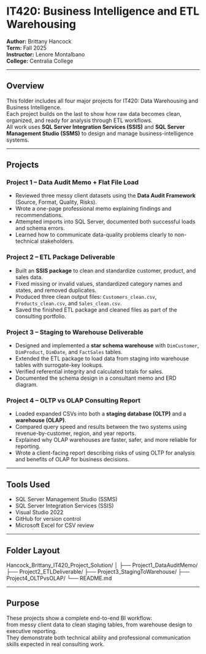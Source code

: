 # IT420: Business Intelligence and ETL Warehousing

**Author:** Brittany Hancock  
**Term:** Fall 2025  
**Instructor:** Lenore Montalbano  
**College:** Centralia College  

---

## Overview
This folder includes all four major projects for IT420: Data Warehousing and Business Intelligence.  
Each project builds on the last to show how raw data becomes clean, organized, and ready for analysis through ETL workflows.  
All work uses **SQL Server Integration Services (SSIS)** and **SQL Server Management Studio (SSMS)** to design and manage business-intelligence systems.

---

## Projects

### Project 1 – Data Audit Memo + Flat File Load
- Reviewed three messy client datasets using the **Data Audit Framework** (Source, Format, Quality, Risks).  
- Wrote a one-page professional memo explaining findings and recommendations.  
- Attempted imports into SQL Server, documented both successful loads and schema errors.  
- Learned how to communicate data-quality problems clearly to non-technical stakeholders.  

### Project 2 – ETL Package Deliverable
- Built an **SSIS package** to clean and standardize customer, product, and sales data.  
- Fixed missing or invalid values, standardized category names and states, and removed duplicates.  
- Produced three clean output files: `Customers_clean.csv`, `Products_clean.csv`, and `Sales_clean.csv`.  
- Saved the finished ETL package and cleaned files as part of the consulting portfolio.  

### Project 3 – Staging to Warehouse Deliverable
- Designed and implemented a **star schema warehouse** with `DimCustomer`, `DimProduct`, `DimDate`, and `FactSales` tables.  
- Extended the ETL package to load data from staging into warehouse tables with surrogate-key lookups.  
- Verified referential integrity and calculated totals for sales.  
- Documented the schema design in a consultant memo and ERD diagram.  

### Project 4 – OLTP vs OLAP Consulting Report
- Loaded expanded CSVs into both a **staging database (OLTP)** and a **warehouse (OLAP)**.  
- Compared query speed and results between the two systems using revenue-by-customer, region, and year reports.  
- Explained why OLAP warehouses are faster, safer, and more reliable for reporting.  
- Wrote a client-facing report describing risks of using OLTP for analysis and benefits of OLAP for business decisions.  

---

## Tools Used
- SQL Server Management Studio (SSMS)  
- SQL Server Integration Services (SSIS)  
- Visual Studio 2022  
- GitHub for version control  
- Microsoft Excel for CSV review  

---

## Folder Layout

Hancock_Brittany_IT420_Project_Solution/
│
├── Project1_DataAuditMemo/
├── Project2_ETLDeliverable/
├── Project3_StagingToWarehouse/
├── Project4_OLTPvsOLAP/
└── README.md

---

## Purpose
These projects show a complete end-to-end BI workflow:  
from messy client data to clean staging tables, from warehouse design to executive reporting.  
They demonstrate both technical ability and professional communication skills expected in real consulting work.

